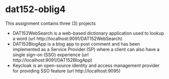 # dat152-oblig4
This assignment contains three (3) projects
  - DAT152WebSearch is a web-based dictionary application used to lookup a word (url http://localhost:9091/DAT152WebSearch)
  - DAT152BlogApp is a blog app to post comment and has been implemented as a Service Provider (SP) where a client can also have a single sign-on (SSO) experience (url http://localhost:9091/DAT152BlogApp)
  - Keycloak is an open-source identity and access management provider for providing SSO feature (url http://localhost:9095)
